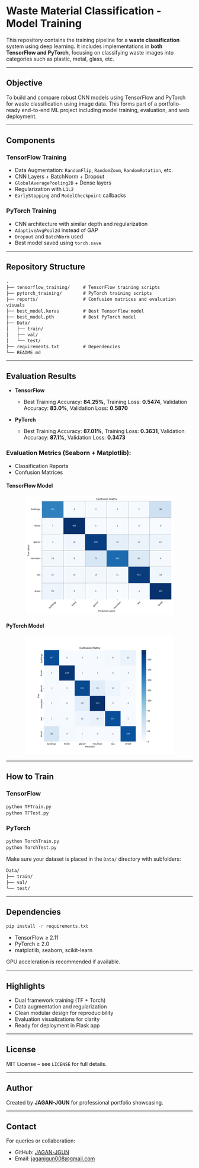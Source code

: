 # Waste Material Classification - Model Training

This repository contains the training pipeline for a **waste classification** system using deep learning. It includes implementations in **both TensorFlow and PyTorch**, focusing on classifying waste images into categories such as plastic, metal, glass, etc.

---

## Objective

To build and compare robust CNN models using TensorFlow and PyTorch for waste classification using image data. This forms part of a portfolio-ready end-to-end ML project including model training, evaluation, and web deployment.

---

## Components

### TensorFlow Training

* Data Augmentation: `RandomFlip`, `RandomZoom`, `RandomRotation`, etc.
* CNN Layers + BatchNorm + Dropout
* `GlobalAveragePooling2D` + Dense layers
* Regularization with `L1L2`
* `EarlyStopping` and `ModelCheckpoint` callbacks

### PyTorch Training

* CNN architecture with similar depth and regularization
* `AdaptiveAvgPool2d` instead of GAP
* `Dropout` and `BatchNorm` used
* Best model saved using `torch.save`

---

## Repository Structure

```
.
├── tensorflow_training/     # TensorFlow training scripts
├── pytorch_training/        # PyTorch training scripts
├── reports/                 # Confusion matrices and evaluation visuals
├── best_model.keras         # Best TensorFlow model
├── best_model.pth           # Best PyTorch model
├── Data/
│   ├── train/
│   ├── val/
│   └── test/
├── requirements.txt         # Dependencies
└── README.md
```

---

## Evaluation Results

* **TensorFlow**

  * Best Training Accuracy: **84.25%**, Training Loss: **0.5474**, Validation Accuracy: **83.0%**, Validation Loss: **0.5870**
* **PyTorch**

  * Best Training Accuracy: **87.01%**, Training Loss: **0.3631**, Validation Accuracy: **87.1%**, Validation Loss: **0.3473**

### Evaluation Metrics (Seaborn + Matplotlib):

* Classification Reports
* Confusion Matrices

#### TensorFlow Model

<div align="center">
  <img src="TF.png" alt="TensorFlow Confusion Matrix" width="400"/>
</div>

#### PyTorch Model

<div align="center">
  <img src="Torch.png" alt="PyTorch Confusion Matrix" width="400"/>
</div>

---

## How to Train

### TensorFlow

```bash
python TFTrain.py
python TFTest.py
```

### PyTorch

```bash
python TorchTrain.py
python TorchTest.py
```

Make sure your dataset is placed in the `Data/` directory with subfolders:

```
Data/
├── train/
├── val/
└── test/
```

---

## Dependencies

```bash
pip install -r requirements.txt
```

* TensorFlow ≥ 2.11
* PyTorch ≥ 2.0
* matplotlib, seaborn, scikit-learn

GPU acceleration is recommended if available.

---

## Highlights

* Dual framework training (TF + Torch)
* Data augmentation and regularization
* Clean modular design for reproducibility
* Evaluation visualizations for clarity
* Ready for deployment in Flask app

---

## License

MIT License – see `LICENSE` for full details.

---

## Author

Created by **JAGAN-JGUN** for professional portfolio showcasing.

---

## Contact

For queries or collaboration:

* GitHub: [JAGAN-JGUN](https://github.com/JAGAN-JGUN)
* Email: [jaganjgun008@gmail.com](jaganjgun008@gmail.com)

